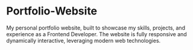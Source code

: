# Portfolio-Website
My personal portfolio website, built to showcase my skills, projects, and experience as a Frontend Developer. The website is fully responsive and dynamically interactive, leveraging modern web technologies.
